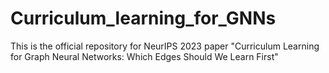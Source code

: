# Curriculum_learning_for_GNNs
This is the official repository for NeurIPS 2023 paper "Curriculum Learning for Graph Neural Networks: Which Edges Should We Learn First"
